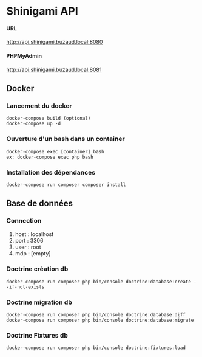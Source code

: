 # Shinigami API

#### URL
http://api.shinigami.buzaud.local:8080

#### PHPMyAdmin
http://api.shinigami.buzaud.local:8081


## Docker
### Lancement du docker
```
docker-compose build (optional)
docker-compose up -d
```

### Ouverture d'un bash dans un container
```
docker-compose exec [container] bash
ex: docker-compose exec php bash
```
### Installation des dépendances
```
docker-compose run composer composer install
```

## Base de données
### Connection
1. host : localhost
2. port : 3306
3. user : root
4. mdp : [empty]

### Doctrine création db
```
docker-compose run composer php bin/console doctrine:database:create --if-not-exists
```

### Doctrine migration db
```
docker-compose run composer php bin/console doctrine:database:diff
docker-compose run composer php bin/console doctrine:database:migrate
```

### Doctrine Fixtures db
```
docker-compose run composer php bin/console doctrine:fixtures:load
```
